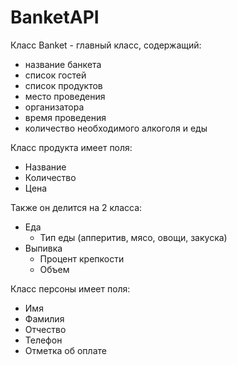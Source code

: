 # BanketAPI

Класс Banket - главный класс, содержащий:
 - название банкета
 - список гостей
 - список продуктов
 - место проведения
 - организатора
 - время проведения
 - количество необходимого алкоголя и еды

Класс продукта имеет поля:
  - Название
  - Количество
  - Цена

Также он делится на 2 класса:
 - Еда
   - Тип еды (апперитив, мясо, овощи, закуска)
 - Выпивка
   - Процент крепкости 
   - Объем

Класс персоны имеет поля:
 - Имя
 - Фамилия
 - Отчество
 - Телефон
 - Отметка об оплате
